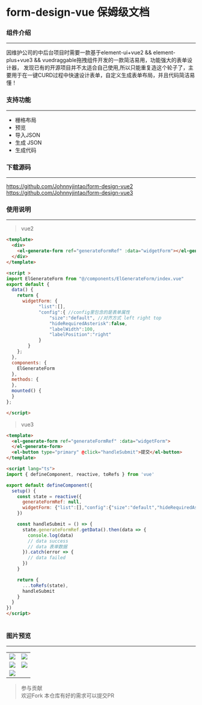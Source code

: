 <h1>
form-design-vue 保姆级文档
</h1>

### 组件介绍
---
因维护公司的中后台项目时需要一款基于element-ui+vue2 && element-plus+vue3 && vuedraggable拖拽组件开发的一款简洁易用，功能强大的表单设计器，
发现已有的开源项目并不太适合自己使用,所以只能重复造这个轮子了，主要用于在一键CURD过程中快速设计表单，自定义生成表单布局，并且代码简洁易懂！

### 支持功能
---
- 栅格布局
- 预览
- 导入JSON
- 生成 JSON
- 生成代码

### 下载源码
---
<a href="https://github.com/Johnnyjintao/form-design-vue2" _blank>https://github.com/Johnnyjintao/form-design-vue2</a><br>
<a href="https://github.com/Johnnyjintao/form-design-vue3" _blank>https://github.com/Johnnyjintao/form-design-vue3</a>


### 使用说明
---

> vue2
``` html
<template>
  <div>
    <el-generate-form ref="generateFormRef" :data="widgetForm"></el-generate-form>
  </div>
</template>

<script >
import ElGenerateForm from "@/components/ElGenerateForm/index.vue"
export default {
  data() {
    return {
      widgetForm: {
            "list":[],
            "config":{ //config里包含的是表单属性
                "size":"default", //对齐方式 left right top
                "hideRequiredAsterisk":false,
                "labelWidth":100,
                "labelPosition":"right"
            }
        }
    };
  },
  components: {
    ElGenerateForm
  },
  methods: {
  },
  mounted() {
  }
};

</script>

```

> vue3
``` html
<template>
  <el-generate-form ref="generateFormRef" :data="widgetForm">
  </el-generate-form>
  <el-button type="primary" @click="handleSubmit">提交</el-button>
</template>

<script lang="ts">
import { defineComponent, reactive, toRefs } from 'vue'

export default defineComponent({
  setup() {
    const state = reactive({
      generateFormRef: null,
      widgetForm: {"list":[],"config":{"size":"default","hideRequiredAsterisk":false,"labelWidth":100,"labelPosition":"right"}}
    })

    const handleSubmit = () => {
      state.generateFormRef.getData().then(data => {
        console.log(data)
        // data success
        // data 表单数据
      }).catch(error => {
        // data failed
      })
    }

    return {
      ...toRefs(state),
      handleSubmit
    }
  }
})
</script>
    
```
### 图片预览
---

<table>
    <tr>
        <td><img src="https://johnnyjintao.github.io/form-design-docs/assets/img/preview01.png"/></td>
        <td><img src="https://johnnyjintao.github.io/form-design-docs/assets/img/preview02.png"/></td>
    </tr>
    <tr>
        <td><img src="https://johnnyjintao.github.io/form-design-docs/assets/img/preview03.png"/></td>
        <td><img src="https://johnnyjintao.github.io/form-design-docs/assets/img/preview04.png"/></td>
    </tr>
    <tr>
        <td><img src="https://johnnyjintao.github.io/form-design-docs/assets/img/preview05.png"/></td>
    </tr>	
</table>

> 参与贡献<br/>
> 欢迎Fork 本仓库有好的需求可以提交PR
